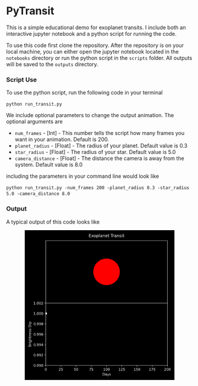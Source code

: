 # PyTransit

This is a simple educational demo for exoplanet transits. I include both an interactive jupyter notebook and a python script for running the code. 

To use this code first clone the repository. After the repository is on your local machine, you can either open the jupyter notebook located in the `notebooks` directory or run the python script in the `scripts` folder. All outputs will be saved to the `outputs` directory.

### Script Use

To use the python script, run the following code in your terminal

```
python run_transit.py
```
We include optional parameters to change the output animation. The optional arguments are

* `num_frames` - [Int] - This number tells the script how many frames you want in your animation. Default is 200.
* `planet_radius` - [Float] - The radius of your planet. Default value is 0.3
* `star_radius` - [Float] - The radius of your star. Default value is 5.0
* `camera_distance` - [Float] - The distance the camera is away from the system. Default value is 8.0

including the parameters in your command line would look like

```
python run_transit.py -num_frames 200 -planet_radius 0.3 -star_radius 5.0 -camera_distance 8.0
```

### Output

A typical output of this code looks like

<p align="center">
    <img src="outputs/exoplanet.gif" width="80%">
</p>
